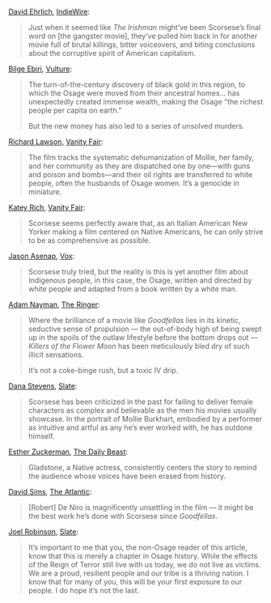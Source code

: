 <!-- Killers of the Flower Moon -->

[David Ehrlich](https://twitter.com/davidehrlich), [IndieWire](https://www.indiewire.com/criticism/movies/killers-of-the-flower-moon-review-1234865405/):

> Just when it seemed like _The Irishman_ might’ve been Scorsese’s final word on [the gangster movie], they’ve pulled him back in for another movie full of brutal killings, bitter voiceovers, and biting conclusions about the corruptive spirit of American capitalism.

[Bilge Ebiri](https://twitter.com/BilgeEbiri), [Vulture](https://www.vulture.com/article/killers-of-the-flower-moon-is-the-slipperiest-of-things.html):

> The turn-of-the-century discovery of black gold in this region, to which the Osage were moved from their ancestral homes... has unexpectedly created immense wealth, making the Osage "the richest people per capita on earth."
>
> But the new money has also led to a series of unsolved murders.

[Richard Lawson](https://twitter.com/rilaws), [Vanity Fair](https://www.vanityfair.com/hollywood/2023/05/killers-of-the-flower-moon-movie-review):

> The film tracks the systematic dehumanization of Mollie, her family, and her community as they are dispatched one by one—with guns and poison and bombs—and their oil rights are transferred to white people, often the husbands of Osage women. It’s a genocide in miniature.

[Katey Rich](https://twitter.com/kateyrich), [Vanity Fair](https://www.vanityfair.com/hollywood/2023/10/killers-of-the-flower-moon-ending):

> Scorsese seems perfectly aware that, as an Italian American New Yorker making a film centered on Native Americans, he can only strive to be as comprehensive as possible.

[Jason Asenap](https://twitter.com/asenap), [Vox](https://www.vox.com/2023/11/6/23945433/killers-flower-moon-osage-indigenous-scorsese-tell-story):

> Scorsese truly tried, but the reality is this is yet another film about Indigenous people, in this case, the Osage, written and directed by white people and adapted from a book written by a white man.

[Adam Nayman](https://twitter.com/brofromanother), [The Ringer](https://www.theringer.com/movies/2023/10/24/23929317/killers-of-the-flower-moon-review-martin-scorsese):

> Where the brilliance of a movie like _Goodfellas_ lies in its kinetic, seductive sense of propulsion — the out-of-body high of being swept up in the spoils of the outlaw lifestyle before the bottom drops out — _Killers of the Flower Moon_ has been meticulously bled dry of such illicit sensations.
>
> It’s not a coke-binge rush, but a toxic IV drip.

[Dana Stevens](https://twitter.com/thehighsign), [Slate](https://slate.com/culture/2023/10/killers-of-the-flower-moon-movie-martin-scorsese.html?via=rss):

> Scorsese has been criticized in the past for failing to deliver female characters as complex and believable as the men his movies usually showcase. In the portrait of Mollie Burkhart, embodied by a performer as intuitive and artful as any he’s ever worked with, he has outdone himself.

[Esther Zuckerman](https://twitter.com/ezwrites), [The Daily Beast](https://www.thedailybeast.com/obsessed/killers-of-the-flower-moon-review-leonardo-dicaprios-best-acting):

> Gladstone, a Native actress, consistently centers the story to remind the audience whose voices have been erased from history.

[David Sims](https://twitter.com/davidlsims), [The Atlantic](https://www.theatlantic.com/culture/archive/2023/05/martin-scorsese-killers-of-the-flower-moon-review/674125/):

> [Robert] De Niro is magnificently unsettling in the film — it might be the best work he’s done with Scorsese since _Goodfellas_.

[Joel Robinson](https://twitter.com/trythebuffer), [Slate](https://slate.com/culture/2023/10/killers-of-the-flower-moon-movie-osage-martin-scorsese.html?via=rss):

> It’s important to me that you, the non-Osage reader of this article, know that this is merely a chapter in Osage history. While the effects of the Reign of Terror still live with us today, we do not live as victims. We are a proud, resilient people and our tribe is a thriving nation. I know that for many of you, this will be your first exposure to our people. I do hope it’s not the last.
